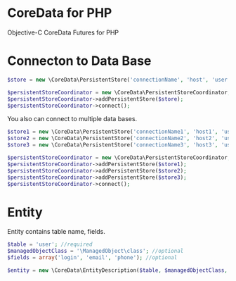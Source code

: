 CoreData for PHP
================

Objective-C CoreData Futures for PHP

# Connecton to Data Base

```php
$store = new \CoreData\PersistentStore('connectionName', 'host', 'user', 'password', 'dataBaseName');

$persistentStoreCoordinator = new \CoreData\PersistentStoreCoordinator;
$persistentStoreCoordinator->addPersistentStore($store);
$persistentStoreCoordinator->connect();
```
You also can connect to multiple data bases.

```php
$store1 = new \CoreData\PersistentStore('connectionName1', 'host1', 'user1', 'password1', 'dataBaseName1');
$store2 = new \CoreData\PersistentStore('connectionName2', 'host2', 'user2', 'password2', 'dataBaseName2');
$store3 = new \CoreData\PersistentStore('connectionName3', 'host3', 'user3', 'password3', 'dataBaseName2');

$persistentStoreCoordinator = new \CoreData\PersistentStoreCoordinator;
$persistentStoreCoordinator->addPersistentStore($store1);
$persistentStoreCoordinator->addPersistentStore($store2);
$persistentStoreCoordinator->addPersistentStore($store3);
$persistentStoreCoordinator->connect();
```

# Entity

Entity contains table name, fields.

```php
$table = 'user'; //required
$managedObjectClass = '\ManagedObject\class'; //optional
$fields = array('login', 'email', 'phone'); //optional

$entity = new \CoreData\EntityDescription($table, $managedObjectClass, $fields);
```